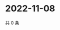 # 2022-11-08

共 0 条

<!-- BEGIN WEIBO -->
<!-- 最后更新时间 Tue Nov 08 2022 20:37:47 GMT+0800 (China Standard Time) -->

<!-- END WEIBO -->
